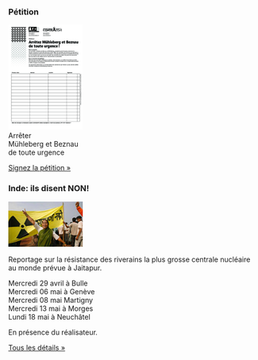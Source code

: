 ### Pétition

![Pétition »](petition-muehleberg-beznau.png)  
Arrêter  
Mühleberg et Beznau  
de toute urgence

[Signez la pétition »](content/download/news/petition-muehleberg-beznau.pdf)

### Inde: ils disent NON!

[![Jaitapur live](jaitapur.jpg)](actualite/nouvelles/20150417-jaitapur-live)  

Reportage sur la résistance des riverains la plus grosse centrale nucléaire au monde prévue à Jaitapur.

Mercredi 29 avril à Bulle  
Mercredi 06 mai à Genève   
Mercredi 08 mai Martigny   
Mercredi 13 mai à Morges   
Lundi 18 mai à Neuchâtel  

En présence du réalisateur.

[Tous les détails »](actualite/nouvelles/20150417-jaitapur-live)

